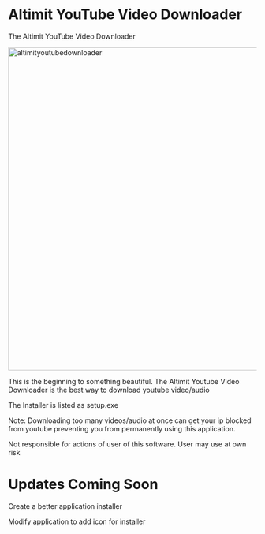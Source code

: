# Altimit YouTube Video Downloader
The Altimit YouTube Video Downloader
<p>
<img width="655" alt="altimityoutubedownloader" src="https://github.com/AltimitWill/YouTubeVideoDownloader/assets/102713216/9bbdb5c9-9faf-454b-89b0-6238379fe676">
  </p>
  
 <p> This is the beginning to something beautiful. The Altimit Youtube Video Downloader is the best way to download youtube video/audio</p>
 <p> The Installer is listed as setup.exe <p>
 <p> Note: Downloading too many videos/audio at once can get your ip blocked from youtube preventing you from permanently using this application. <p>
 <p> Not responsible for actions of user of this software. User may use at own risk <p>
 <h1> Updates Coming Soon</h1>
 <p> Create a better application installer </p>
 <p> Modify application to add icon for installer <p>
